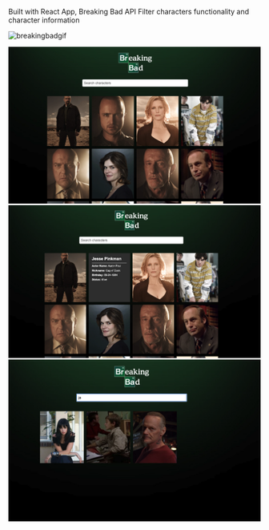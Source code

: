 Built with React App,
Breaking Bad API
Filter characters functionality and character information

![breakingbadgif](https://user-images.githubusercontent.com/62231878/102174350-1a097580-3e52-11eb-936d-cfa41623ecf3.gif)


![](images/breakingbad.jpg)
![](images/breakingbad2.jpg)
![](images/breakingbad3.jpg)
